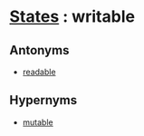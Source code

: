 # [States][1] : writable

## Antonyms

  - [readable](readable.md)

## Hypernyms

  - [mutable](mutable.md)

[1]: README.md
